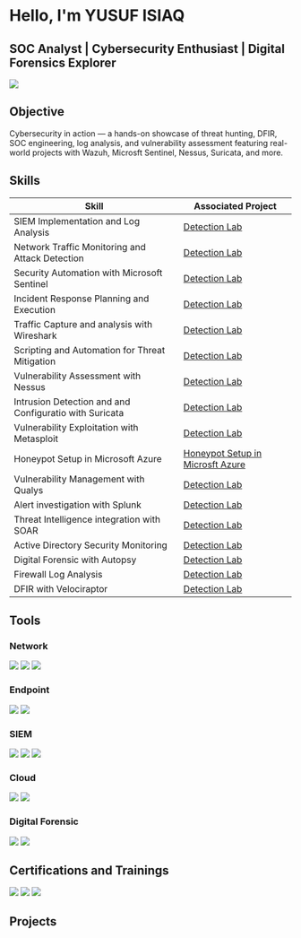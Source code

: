 # Hello, I'm YUSUF ISIAQ
## SOC Analyst | Cybersecurity Enthusiast | Digital Forensics Explorer

<a href="https://linkedin.com"><img src="https://img.shields.io/badge/-LinkedIn-0072b1?&style=for-the-badge&logo=linkedin&logoColor=white" /></a>





## Objective
Cybersecurity in action — a hands-on showcase of threat hunting, DFIR, SOC engineering, log analysis, and vulnerability assessment featuring real-world projects with Wazuh, Microsft Sentinel, Nessus, Suricata, and more.

## Skills

| Skill                                         | Associated Project         |
|-----------------------------------------------|----------------------------|
| SIEM Implementation and Log Analysis          | <a href="https://github.com/Cybernuggetz/SIEM-Implementation-and-Log-Analysis">Detection Lab</a>|
| Network Traffic Monitoring and Attack Detection | <a href="https://github.com/Cybernuggetz/Network-Traffic-Monitoring-and-Attack-Detection">Detection Lab</a>|
| Security Automation with Microsoft Sentinel     | <a href="https://github.com/Cybernuggetz/-Security-Automation-with-Microsoft-Sentinel">Detection Lab</a>|
| Incident Response Planning and Execution      | <a href="https://google.com">Detection Lab</a>|
| Traffic Capture and analysis with Wireshark     | <a href="https://google.com">Detection Lab</a>|
| Scripting and Automation for Threat Mitigation | <a href="https://google.com">Detection Lab</a>|
| Vulnerability Assessment with Nessus        | <a href="https://google.com">Detection Lab</a>|
| Intrusion Detection and and Configuratio with Suricata| <a href="https://google.com">Detection Lab</a>|
| Vulnerability Exploitation with Metasploit         | <a href="https://google.com">Detection Lab</a>|
| Honeypot Setup in Microsoft Azure | <a href="https://github.com/Cybernuggetz/Honey-Pot">Honeypot Setup in Microsft Azure</a>|
| Vulnerability Management with Qualys         | <a href="https://google.com">Detection Lab</a>|
| Alert investigation with Splunk| <a href="https://google.com">Detection Lab</a>|
| Threat Intelligence integration with SOAR| <a href="https://google.com">Detection Lab</a>|
| Active Directory Security Monitoring| <a href="https://google.com">Detection Lab</a>|
| Digital Forensic with Autopsy| <a href="https://google.com">Detection Lab</a>|
| Firewall Log Analysis| <a href="https://google.com">Detection Lab</a>|
| DFIR with Velociraptor| <a href="https://google.com">Detection Lab</a>|


## Tools


### Network
<div>
    <img src="https://img.shields.io/badge/-Wireshark-1679A7?&style=for-the-badge&logo=Wireshark&logoColor=white" />
    <img src="https://img.shields.io/badge/-Suricata-EF3B2D?&style=for-the-badge&logo=Suricata&logoColor=white" />
    <img src="https://img.shields.io/badge/-Zeek-777BB4?&style=for-the-badge&logo=Zeek&logoColor=white" />
</div>

### Endpoint
<div>
    <img src="https://img.shields.io/badge/-Microsoft_Defender_for_Endpoint-00A4EF?&style=for-the-badge&logo=Microsoft&logoColor=white" />
    <img src="https://img.shields.io/badge/-Velociraptor-4B275F?&style=for-the-badge&logo=Velociraptor&logoColor=white" />
</div>

### SIEM
<div>
    <img src="https://img.shields.io/badge/-Microsoft_Sentinel-0078D4?&style=for-the-badge&logo=Microsoft&logoColor=white" />
    <img src="https://img.shields.io/badge/-Splunk-000000?&style=for-the-badge&logo=Splunk&logoColor=white" />
    <img src="https://img.shields.io/badge/-Elastic-005571?&style=for-the-badge&logo=Elastic&logoColor=white" />
</div>

### Cloud
<div>
    <img src="https://img.shields.io/badge/-AWS-232F3E?style=for-the-badge&logo=amazon-aws&logoColor=white" />
    <img src="https://img.shields.io/badge/-Microsoft_Azure-0089D6?&style=for-the-badge&logo=Microsoft-Azure&logoColor=white" />
    
</div>


### Digital Forensic
<div>
    <img src="https://img.shields.io/badge/-Autopsy-000000?&style=for-the-badge&logoColor=white" />
    <img src="https://img.shields.io/badge/-Velociraptor-000000?&style=for-the-badge&logoColor=white" />
   
    
</div>


## Certifications and Trainings

<div>
<img src="https://img.shields.io/badge/-Google%20Cybersecurity%20Professional%20Course-4285F4?&style=for-the-badge&logo=google&logoColor=white" />
<img src="https://img.shields.io/badge/Cisco_Cybersecurity%20Training-1BA0D7?style=for-the-badge&logo=cisco&logoColor=white" />
<img src="https://img.shields.io/badge/Azure-0089D6?style=for-the-badge&logo=microsoft-azure&logoColor=white" />
</div>

## Projects

